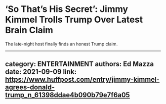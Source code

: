 # ‘So That’s His Secret’: Jimmy Kimmel Trolls Trump Over Latest Brain Claim

The late-night host finally finds an honest Trump claim.

---
category: ENTERTAINMENT
authors: Ed Mazza
date: 2021-09-09
link: https://www.huffpost.com/entry/jimmy-kimmel-agrees-donald-trump_n_61398ddae4b090b79e7f6a05
---

